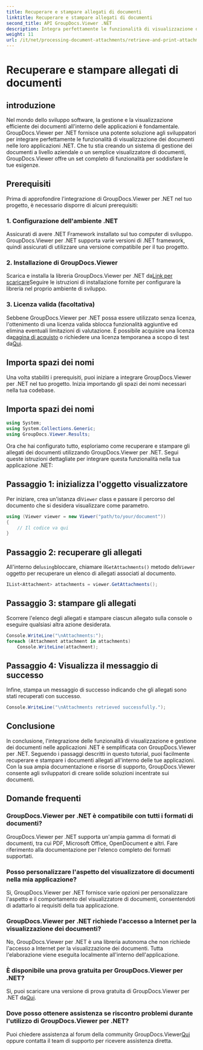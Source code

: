 ```yaml
---
title: Recuperare e stampare allegati di documenti
linktitle: Recuperare e stampare allegati di documenti
second_title: API GroupDocs.Viewer .NET
description: Integra perfettamente le funzionalità di visualizzazione dei documenti nelle tue applicazioni .NET con GroupDocs.Viewer per .NET. Recupera e stampa gli allegati dei documenti senza sforzo.
weight: 11
url: /it/net/processing-document-attachments/retrieve-and-print-attachments/
---
```


# Recuperare e stampare allegati di documenti

## introduzione
Nel mondo dello sviluppo software, la gestione e la visualizzazione efficiente dei documenti all'interno delle applicazioni è fondamentale. GroupDocs.Viewer per .NET fornisce una potente soluzione agli sviluppatori per integrare perfettamente le funzionalità di visualizzazione dei documenti nelle loro applicazioni .NET. Che tu stia creando un sistema di gestione dei documenti a livello aziendale o un semplice visualizzatore di documenti, GroupDocs.Viewer offre un set completo di funzionalità per soddisfare le tue esigenze.
## Prerequisiti
Prima di approfondire l'integrazione di GroupDocs.Viewer per .NET nel tuo progetto, è necessario disporre di alcuni prerequisiti:
### 1. Configurazione dell'ambiente .NET
Assicurati di avere .NET Framework installato sul tuo computer di sviluppo. GroupDocs.Viewer per .NET supporta varie versioni di .NET framework, quindi assicurati di utilizzare una versione compatibile per il tuo progetto.
### 2. Installazione di GroupDocs.Viewer
 Scarica e installa la libreria GroupDocs.Viewer per .NET da[Link per scaricare](https://releases.groupdocs.com/viewer/net/)Seguire le istruzioni di installazione fornite per configurare la libreria nel proprio ambiente di sviluppo.
### 3. Licenza valida (facoltativa)
 Sebbene GroupDocs.Viewer per .NET possa essere utilizzato senza licenza, l'ottenimento di una licenza valida sblocca funzionalità aggiuntive ed elimina eventuali limitazioni di valutazione. È possibile acquisire una licenza da[pagina di acquisto](https://purchase.groupdocs.com/buy) o richiedere una licenza temporanea a scopo di test da[Qui](https://purchase.groupdocs.com/temporary-license/).

## Importa spazi dei nomi
Una volta stabiliti i prerequisiti, puoi iniziare a integrare GroupDocs.Viewer per .NET nel tuo progetto. Inizia importando gli spazi dei nomi necessari nella tua codebase.
## Importa spazi dei nomi
```csharp
using System;
using System.Collections.Generic;
using GroupDocs.Viewer.Results;
```

Ora che hai configurato tutto, esploriamo come recuperare e stampare gli allegati dei documenti utilizzando GroupDocs.Viewer per .NET. Segui queste istruzioni dettagliate per integrare questa funzionalità nella tua applicazione .NET:
## Passaggio 1: inizializza l'oggetto visualizzatore
 Per iniziare, crea un'istanza di`Viewer` class e passare il percorso del documento che si desidera visualizzare come parametro.
```csharp
using (Viewer viewer = new Viewer("path/to/your/document"))
{
    // Il codice va qui
}
```
## Passaggio 2: recuperare gli allegati
 All'interno del`using`bloccare, chiamare il`GetAttachments()` metodo del`Viewer` oggetto per recuperare un elenco di allegati associati al documento.
```csharp
IList<Attachment> attachments = viewer.GetAttachments();
```
## Passaggio 3: stampare gli allegati
Scorrere l'elenco degli allegati e stampare ciascun allegato sulla console o eseguire qualsiasi altra azione desiderata.
```csharp
Console.WriteLine("\nAttachments:");
foreach (Attachment attachment in attachments)
    Console.WriteLine(attachment);
```
## Passaggio 4: Visualizza il messaggio di successo
Infine, stampa un messaggio di successo indicando che gli allegati sono stati recuperati con successo.
```csharp
Console.WriteLine("\nAttachments retrieved successfully.");
```

## Conclusione
In conclusione, l'integrazione delle funzionalità di visualizzazione e gestione dei documenti nelle applicazioni .NET è semplificata con GroupDocs.Viewer per .NET. Seguendo i passaggi descritti in questo tutorial, puoi facilmente recuperare e stampare i documenti allegati all'interno delle tue applicazioni. Con la sua ampia documentazione e risorse di supporto, GroupDocs.Viewer consente agli sviluppatori di creare solide soluzioni incentrate sui documenti.
## Domande frequenti
### GroupDocs.Viewer per .NET è compatibile con tutti i formati di documenti?
GroupDocs.Viewer per .NET supporta un'ampia gamma di formati di documenti, tra cui PDF, Microsoft Office, OpenDocument e altri. Fare riferimento alla documentazione per l'elenco completo dei formati supportati.
### Posso personalizzare l'aspetto del visualizzatore di documenti nella mia applicazione?
Sì, GroupDocs.Viewer per .NET fornisce varie opzioni per personalizzare l'aspetto e il comportamento del visualizzatore di documenti, consentendoti di adattarlo ai requisiti della tua applicazione.
### GroupDocs.Viewer per .NET richiede l'accesso a Internet per la visualizzazione dei documenti?
No, GroupDocs.Viewer per .NET è una libreria autonoma che non richiede l'accesso a Internet per la visualizzazione dei documenti. Tutta l'elaborazione viene eseguita localmente all'interno dell'applicazione.
### È disponibile una prova gratuita per GroupDocs.Viewer per .NET?
 Sì, puoi scaricare una versione di prova gratuita di GroupDocs.Viewer per .NET da[Qui](https://releases.groupdocs.com/).
### Dove posso ottenere assistenza se riscontro problemi durante l'utilizzo di GroupDocs.Viewer per .NET?
 Puoi chiedere assistenza al forum della community GroupDocs.Viewer[Qui](https://forum.groupdocs.com/c/viewer/9) oppure contatta il team di supporto per ricevere assistenza diretta.